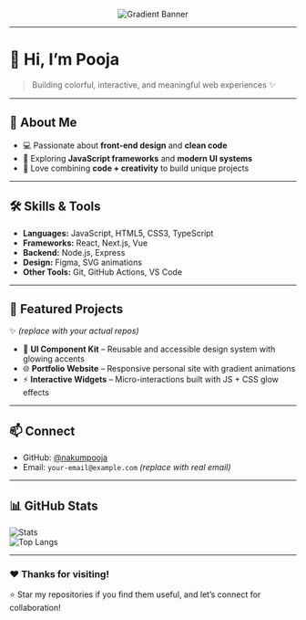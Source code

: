 <!-- Profile README for: https://github.com/nakumpooja -->
<!-- Gradient Glow Header -->

<p align="center">
  <img alt="Gradient Banner" src='data:image/svg+xml;utf8,
  <svg xmlns="http://www.w3.org/2000/svg" width="900" height="200" viewBox="0 0 900 200">
    <defs>
      <linearGradient id="grad" x1="0" x2="1">
        <stop offset="0" stop-color="%23ff0044">
          <animate attributeName="stop-color" values="%23ff0044;%2300ff00;%230044ff;%23ff0044" dur="6s" repeatCount="indefinite"/>
        </stop>
        <stop offset="0.5" stop-color="%2300ff00">
          <animate attributeName="stop-color" values="%2300ff00;%230044ff;%23ff0044;%2300ff00" dur="6s" repeatCount="indefinite"/>
        </stop>
        <stop offset="1" stop-color="%230044ff">
          <animate attributeName="stop-color" values="%230044ff;%23ff0044;%2300ff00;%230044ff" dur="6s" repeatCount="indefinite"/>
        </stop>
      </linearGradient>

      <filter id="glow" x="-50%" y="-50%" width="200%" height="200%">
        <feGaussianBlur stdDeviation="6" result="blur"/>
        <feMerge>
          <feMergeNode in="blur"/>
          <feMergeNode in="SourceGraphic"/>
        </feMerge>
      </filter>
    </defs>

    <rect width="100%" height="100%" rx="15" ry="15" fill="%230b0b0b"/>
    <g transform="translate(40,60)">
      <text x="0" y="50" font-family="Segoe UI, Roboto, Arial, sans-serif" font-size="60" font-weight="700" fill="url(%23grad)" filter="url(%23glow)">
        nakumpooja
      </text>
      <text x="0" y="95" font-family="Segoe UI, Roboto, Arial, sans-serif" font-size="18" fill="%23dcdcdc">
        Creative Developer • UI/UX Enthusiast • Always Exploring
      </text>
    </g>
  </svg>' />
</p>

---

# 👋 Hi, I’m **Pooja**

> Building colorful, interactive, and meaningful web experiences ✨  

---

## 🔧 About Me
- 💻 Passionate about **front-end design** and **clean code**  
- 🌱 Exploring **JavaScript frameworks** and **modern UI systems**  
- 🎨 Love combining **code + creativity** to build unique projects  

---

## 🛠️ Skills & Tools
- **Languages:** JavaScript, HTML5, CSS3, TypeScript  
- **Frameworks:** React, Next.js, Vue  
- **Backend:** Node.js, Express  
- **Design:** Figma, SVG animations  
- **Other Tools:** Git, GitHub Actions, VS Code  

---

## 🚀 Featured Projects
✨ *(replace with your actual repos)*  

- 🎨 **UI Component Kit** – Reusable and accessible design system with glowing accents  
- 🌐 **Portfolio Website** – Responsive personal site with gradient animations  
- ⚡ **Interactive Widgets** – Micro-interactions built with JS + CSS glow effects  

---

## 📫 Connect
- GitHub: [@nakumpooja](https://github.com/nakumpooja)  
- Email: `your-email@example.com` *(replace with real email)*  

---

## 📊 GitHub Stats
![Stats](https://github-readme-stats.vercel.app/api?username=nakumpooja&show_icons=true&theme=radical)  
![Top Langs](https://github-readme-stats.vercel.app/api/top-langs/?username=nakumpooja&layout=compact&theme=radical)  

---

### ❤️ Thanks for visiting!
⭐ Star my repositories if you find them useful, and let’s connect for collaboration!  
